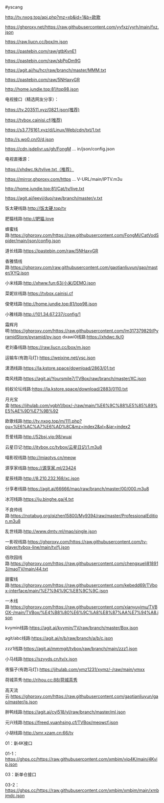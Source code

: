 #yscang

http://tv.nxog.top/api.php?mz=xb&id=1&b=欧歌

https://ghproxy.net/https://raw.githubusercontent.com/yyfxz/yyrh/main/fxz.json

https://raw.liucn.cc/box/m.json

https://pastebin.com/raw/gtbKvnE1

https://pastebin.com/raw/sbPpDm9G

https://agit.ai/hu/hcr/raw/branch/master/MMM.txt

https://pastebin.com/raw/5NHaxyGR

http://home.jundie.top:81/top98.json

电视接口（精选网友分享）：

https://tv.203511.xyz/0821.json(推荐)

https://tvbox.cainisi.cf(推荐)

https://s3.776161.xyz/d/Linux/Web/cdn/txt/1.txt

http://s.wo0.cn/0/d.json

https://cdn.jsdelivr.us/gh/FongM ... in/json/config.json

电视直播源：

https://xhdwc.tk/tvlive.txt（推荐）

https://mirror.ghproxy.com/https ... V-URL/main/IPTV.m3u

http://home.jundie.top:81/Cat/tv/live.txt

https://agit.ai/leevi/duo/raw/branch/master/v.txt

饭太硬线路:http://饭太硬.top/tv

肥猫线路:http://肥猫.love

蜂蜜线路:https://ghproxy.com/https://raw.githubusercontent.com/FongMi/CatVodSpider/main/json/config.json

道长线路:https://pastebin.com/raw/5NHaxyGR

香雅情线路:https://ghproxy.com/raw.githubusercontent.com/gaotianliuyun/gao/master/XYQ.json

小米线路:http://xhww.fun:63/小米/DEMO.json

菜妮丝线路:https://tvbox.cainisi.cf

俊佬线路:http://home.jundie.top:81/top98.json

小雅线路:http://101.34.67.237/config/1

霜辉月 明:https://ghproxy.com/https://raw.githubusercontent.com/lm317379829/PyramidStore/pyramid/py.json
dxawi0线路:https://xhdwc.tk/0

老刘备线路:https://raw.liucn.cc/box/m.json

运输车(有跑马灯):https://weixine.net/ysc.json

潇洒线路:https://la.kstore.space/download/2863/01.txt

南风线路:https://agit.ai/Yoursmile7/TVBox/raw/branch/master/XC.json

蚂蚁论坛线路:https://la.kstore.space/download/2883/0110.txt

月光宝盒:https://jihulab.com/ygbh1/box/-/raw/main/%E6%9C%88%E5%85%89%E5%AE%9D%E7%9B%92

欧歌线路:http://tv.nxog.top/m/111.php?ou=%E6%AC%A7%E6%AD%8C&mz=index2&xl=&jar=index2

吾爱线路:http://52bsj.vip:98/wuai

云星日记:http://itvbox.cc/tvbox/云星日记/1.m3u8

喵影视线路:http://miaotvs.cn/meow

源享家线路:https://源享家.ml/23424

星辰线路:http://8.210.232.168/xc.json

分享者线路:https://agit.ai/66666/mao/raw/branch/master/00/000.m3u8

冰河线路:https://ju.binghe.ga/4.txt

不良帅线路:https://notabug.org/qizhen15800/My9394/raw/master/ProfessionalEdition.m3u8

乱世线路:http://www.dmtv.ml/mao/single.json

一影视线路:https://ghproxy.com/https://raw.githubusercontent.com/tv-player/tvbox-line/main/tv/fj.json

佰欣园线路:https://ghproxy.com/https://raw.githubusercontent.com/chengxueli818913/maoTV/main/44.txt

甜蜜线路:https://ghproxy.com/https://raw.githubusercontent.com/kebedd69/TVbox-interface/main/%E7%94%9C%E8%9C%9C.json

一木线路:https://ghproxy.com/https://raw.githubusercontent.com/xianyuyimu/TVBOX-/main/TVBox/%E4%B8%80%E6%9C%A8%E8%87%AA%E7%94%A8.json

kvymin线路:https://agit.ai/kvymin/TV/raw/branch/master/Box.json

agit/abc线路:https://agit.ai/n/b/raw/branch/a/b/c.json

zzz1线路:https://agit.ai/mmmgit/tvbox/raw/branch/main/zzz1.json

小马线路:https://szyyds.cn/tv/x.json

夜猫子(有跑马灯):https://jihulab.com/ymz1231/xymz/-/raw/main/ymxx

荷城茶秀:http://rihou.cc:88/荷城茶秀

高天流云:https://ghproxy.com/https://raw.githubusercontent.com/gaotianliuyun/gao/master/js.json

胖鸭线路:https://agit.ai/cyl518/yl/raw/branch/master/ml.json

元兴线路:https://freed.yuanhsing.cf/TVBox/meowcf.json

小胡线路:http://smr.xzam.cn:66/tv

01：新4K接口

01-1：https://ghps.cc/https://raw.githubusercontent.com/xmbjm/vip4K/main/4Kvip.json

03：新单仓接口

03-2：https://ghps.cc/https://raw.githubusercontent.com/xmbjm/xmbjm/main/xmbjmdc.json


